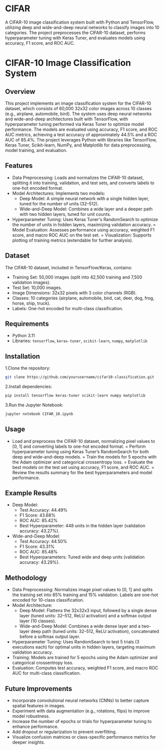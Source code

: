 # CIFAR
A CIFAR-10 image classification system built with Python and TensorFlow, utilizing deep and wide-and-deep neural networks to classify images into 10 categories. The project preprocesses the CIFAR-10 dataset, performs hyperparameter tuning with Keras Tuner, and evaluates models using accuracy, F1 score, and ROC AUC.
# CIFAR-10 Image Classification System
## Overview
This project implements an image classification system for the CIFAR-10 dataset, which consists of 60,000 32x32 color images across 10 classes (e.g., airplane, automobile, bird). The system uses deep neural networks and wide-and-deep architectures built with TensorFlow, with hyperparameter tuning performed via Keras Tuner to optimize model performance. The models are evaluated using accuracy, F1 score, and ROC AUC metrics, achieving a test accuracy of approximately 44.5% and a ROC AUC of 85.4%. The project leverages Python with libraries like TensorFlow, Keras Tuner, Scikit-learn, NumPy, and Matplotlib for data preprocessing, model training, and evaluation.

## Features
- Data Preprocessing: Loads and normalizes the CIFAR-10 dataset, splitting it into training, validation, and test sets, and converts labels to one-hot encoded format.
- Model Architectures: Implements two models:
  - Deep Model: A simple neural network with a single hidden layer, tuned for the number of units (32–512).
  - Wide-and-Deep Model: Combines a wide layer and a deeper path with two hidden layers, tuned for unit counts.
- Hyperparameter Tuning: Uses Keras Tuner's RandomSearch to optimize the number of units in hidden layers, maximizing validation accuracy.
= Model Evaluation: Assesses performance using accuracy, weighted F1 score, and macro ROC AUC on the test set.
= Visualization: Supports plotting of training metrics (extendable for further analysis).

## Dataset
The CIFAR-10 dataset, included in TensorFlow/Keras, contains:
- Training Set: 50,000 images (split into 42,500 training and 7,500 validation images).
- Test Set: 10,000 images.
- Image Dimensions: 32x32 pixels with 3 color channels (RGB).
- Classes: 10 categories (airplane, automobile, bird, cat, deer, dog, frog, horse, ship, truck).
- Labels: One-hot encoded for multi-class classification.

## Requirements
- Python 3.11
- Libraries: `tensorflow`, `keras-tuner`, `scikit-learn`, `numpy`, `matplotlib`

## Installation
1.Clone the repository:
```bash
git clone https://github.com/yourusername/cifar10-classification.git
```
2.Install dependencies:
```bash
pip install tensorflow keras-tuner scikit-learn numpy matplotlib
```
3.Run the Jupyter Notebook:
```bash
jupyter notebook CIFAR_10.ipynb
```

## Usage
- Load and preprocess the CIFAR-10 dataset, normalizing pixel values to [0, 1] and converting labels to one-hot encoded format.
= Perform hyperparameter tuning using Keras Tuner’s RandomSearch for both deep and wide-and-deep models.
= Train the models for 5 epochs with the Adam optimizer and categorical crossentropy loss.
= Evaluate the best models on the test set using accuracy, F1 score, and ROC AUC.
= Review the results summary for the best hyperparameters and model performance.

## Example Results
- Deep Model:
  - Test Accuracy: 44.49%
  - F1 Score: 43.68%
  - ROC AUC: 85.42%
  - Best Hyperparameter: 448 units in the hidden layer (validation accuracy: 43.27%).
- Wide-and-Deep Model:
  - Test Accuracy: 44.50%
  - F1 Score: 43.31%
  - ROC AUC: 85.48%
  - Best Hyperparameters: Tuned wide and deep units (validation accuracy: 43.29%).

## Methodology
- Data Preprocessing: Normalizes image pixel values to [0, 1] and splits the training set into 85% training and 15% validation. Labels are one-hot encoded for 10-class classification.
- Model Architecture:
  - Deep Model: Flattens the 32x32x3 input, followed by a single dense layer (tuned units: 32–512, ReLU activation) and a softmax output layer (10 classes).
  - Wide-and-Deep Model: Combines a wide dense layer and a two-layer deep path (tuned units: 32–512, ReLU activation), concatenated before a softmax output layer.
- Hyperparameter Tuning: Uses RandomSearch to test 5 trials (3 executions each) for optimal units in hidden layers, targeting maximum validation accuracy.
- Training: Models are trained for 5 epochs using the Adam optimizer and categorical crossentropy loss.
- Evaluation: Computes test accuracy, weighted F1 score, and macro ROC AUC for multi-class classification.

## Future Improvements
- Incorporate convolutional neural networks (CNNs) to better capture spatial features in images.
- Experiment with data augmentation (e.g., rotations, flips) to improve model robustness.
- Increase the number of epochs or trials for hyperparameter tuning to enhance performance.
- Add dropout or regularization to prevent overfitting.
- Visualize confusion matrices or class-specific performance metrics for deeper insights.
